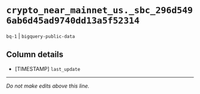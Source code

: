# `crypto_near_mainnet_us._sbc_296d5496ab6d45ad9740dd13a5f52314`
`bq-1` | `bigquery-public-data`

## Column details
* [TIMESTAMP] `last_update`

-------------------------------------------------------------------------------
*Do not make edits above this line.*
